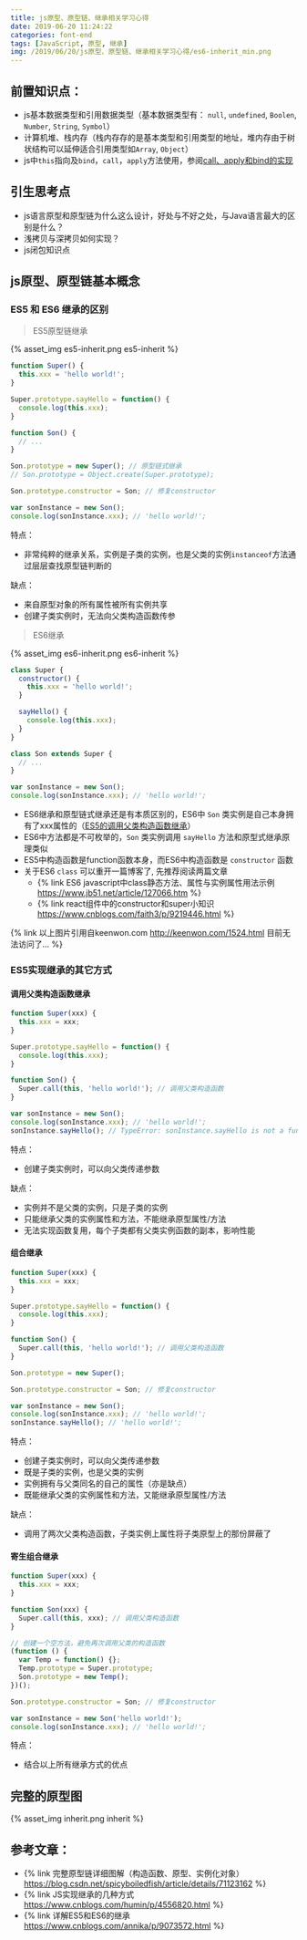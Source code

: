 ```yaml
---
title: js原型、原型链、继承相关学习心得
date: 2019-06-20 11:24:22
categories: font-end
tags: [JavaScript, 原型, 继承]
img: /2019/06/20/js原型、原型链、继承相关学习心得/es6-inherit_min.png
---
```


## 前置知识点：
- js基本数据类型和引用数据类型（基本数据类型有： `null`, `undefined`, `Boolen`, `Number`, `String`, `Symbol`）
- 计算机堆、栈内存（栈内存存的是基本类型和引用类型的地址，堆内存由于树状结构可以延伸适合引用类型如`Array`, `Object`）
- js中`this`指向及`bind`，`call`，`apply`方法使用，参阅[call、apply和bind的实现](https://github.com/Abiel1024/blog/issues/16)

## 引生思考点
- js语言原型和原型链为什么这么设计，好处与不好之处，与Java语言最大的区别是什么？
- 浅拷贝与深拷贝如何实现？
- js闭包知识点

## js原型、原型链基本概念
### ES5 和 ES6 继承的区别
> ES5原型链继承

{% asset_img es5-inherit.png es5-inherit %}

```js
function Super() {
  this.xxx = 'hello world!';
}

Super.prototype.sayHello = function() {
  console.log(this.xxx);
}

function Son() {
  // ...
}

Son.prototype = new Super(); // 原型链式继承
// Son.prototype = Object.create(Super.prototype);

Son.prototype.constructor = Son; // 修复constructor

var sonInstance = new Son();
console.log(sonInstance.xxx); // 'hello world!';

```
特点：
- 非常纯粹的继承关系，实例是子类的实例，也是父类的实例`instanceof`方法通过层层查找原型链判断的

缺点：
- 来自原型对象的所有属性被所有实例共享
- 创建子类实例时，无法向父类构造函数传参

> ES6继承

{% asset_img es6-inherit.png es6-inherit %}

```js
class Super {
  constructor() {
    this.xxx = 'hello world!';
  }

  sayHello() {
    console.log(this.xxx);
  }
}

class Son extends Super {
  // ...
}

var sonInstance = new Son();
console.log(sonInstance.xxx); // 'hello world!';
```
- ES6继承和原型链式继承还是有本质区别的，ES6中 `Son` 类实例是自己本身拥有了xxx属性的（[ES5的调用父类构造函数继承](#调用父类构造函数继承)）
- ES6中方法都是不可枚举的，`Son` 类实例调用 `sayHello` 方法和原型式继承原理类似
- ES5中构造函数是function函数本身，而ES6中构造函数是 `constructor` 函数
- 关于ES6 `class` 可以重开一篇博客了, 先推荐阅读两篇文章
  - {% link ES6 javascript中class静态方法、属性与实例属性用法示例 https://www.jb51.net/article/127066.htm %}
  - {% link react组件中的constructor和super小知识 https://www.cnblogs.com/faith3/p/9219446.html %}

{% link 以上图片引用自keenwon.com http://keenwon.com/1524.html 目前无法访问了... %}

### ES5实现继承的其它方式

#### 调用父类构造函数继承
```js
function Super(xxx) {
  this.xxx = xxx;
}

Super.prototype.sayHello = function() {
  console.log(this.xxx);
}

function Son() {
  Super.call(this, 'hello world!'); // 调用父类构造函数
}

var sonInstance = new Son();
console.log(sonInstance.xxx); // 'hello world!';
sonInstance.sayHello(); // TypeError: sonInstance.sayHello is not a function
```
特点：
- 创建子类实例时，可以向父类传递参数

缺点：
- 实例并不是父类的实例，只是子类的实例
- 只能继承父类的实例属性和方法，不能继承原型属性/方法
- 无法实现函数复用，每个子类都有父类实例函数的副本，影响性能

#### 组合继承
```js
function Super(xxx) {
  this.xxx = xxx;
}

Super.prototype.sayHello = function() {
  console.log(this.xxx);
}

function Son() {
  Super.call(this, 'hello world!'); // 调用父类构造函数
}

Son.prototype = new Super();

Son.prototype.constructor = Son; // 修复constructor

var sonInstance = new Son();
console.log(sonInstance.xxx); // 'hello world!';
sonInstance.sayHello(); // 'hello world!';
```
特点：
- 创建子类实例时，可以向父类传递参数
- 既是子类的实例，也是父类的实例
- 实例拥有与父类同名的自己的属性（亦是缺点）
- 既能继承父类的实例属性和方法，又能继承原型属性/方法

缺点：
- 调用了两次父类构造函数，子类实例上属性将子类原型上的那份屏蔽了

#### 寄生组合继承
```js
function Super(xxx) {
  this.xxx = xxx;
}

function Son(xxx) {
  Super.call(this, xxx); // 调用父类构造函数
}

// 创建一个空方法，避免再次调用父类的构造函数
(function () {
  var Temp = function() {};
  Temp.prototype = Super.prototype;
  Son.prototype = new Temp();
})();

Son.prototype.constructor = Son; // 修复constructor

var sonInstance = new Son('hello world!');
console.log(sonInstance.xxx); // 'hello world!';
```
特点：
- 结合以上所有继承方式的优点

## 完整的原型图

{% asset_img inherit.png inherit %}

##  参考文章：
- {% link 完整原型链详细图解（构造函数、原型、实例化对象） https://blog.csdn.net/spicyboiledfish/article/details/71123162 %}
- {% link JS实现继承的几种方式 https://www.cnblogs.com/humin/p/4556820.html %}
- {% link 详解ES5和ES6的继承 https://www.cnblogs.com/annika/p/9073572.html %}